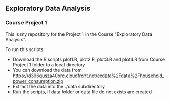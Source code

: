 ## Exploratory Data Analysis
### Course Project 1

This is my repository for the Project 1 in the Course "Exploratory Data Analysis".

To run this scripts:

 * Download the R scripts plot1.R, plot2.R, plot3.R and plot4.R from Course Project 1 folder to a local directory
 * You can download the data from https://d396qusza40orc.cloudfront.net/exdata%2Fdata%2Fhousehold_power_consumption.zip
 * Extract the data into the ./data subdirectory
 * Run the scripts, if data folder or data file do not exists are created

